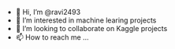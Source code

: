 - 👋 Hi, I’m @ravi2493
- 👀 I’m interested in machine learing projects
- 💞️ I’m looking to collaborate on Kaggle projects
- 📫 How to reach me ...

<!---
ravi2493/ravi2493 is a ✨ special ✨ repository because its `README.md` (this file) appears on your GitHub profile.
You can click the Preview link to take a look at your changes.
--->
